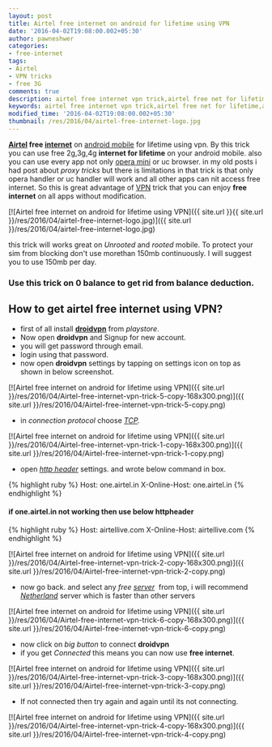 ```yaml
---
layout: post
title: Airtel free internet on android for lifetime using VPN
date: '2016-04-02T19:08:00.002+05:30'
author: pawneshwer
categories:
- free-internet
tags:
- Airtel
- VPN tricks
- free 3G
comments: true
description: airtel free internet vpn trick,airtel free net for lifetime,airtel free net on android mobile,airtel 3g 4g free internet, free airtel net on facebook,whatsapp
keywords: airtel free internet vpn trick,airtel free net for lifetime,airtel free net on android mobile,airtel 3g 4g free internet, free airtel net on facebook,whatsapp
modified_time: '2016-04-02T19:08:00.002+05:30'
thumbnail: /res/2016/04/airtel-free-internet-logo.jpg
---
```


**[Airtel](http://www.airtel.com/ "Bharti Airtel") free [internet](http://en.wikipedia.org/wiki/Internet "Internet")** on [android mobile](http://code.google.com/android/ "Android") for lifetime using vpn. By this trick you can use free 2g,3g,4g **internet for lifetime** on your android mobile. also you can use every app not only [opera mini](http://www.opera.com/mobile/ "Opera Mini") or uc browser. in my old posts i had post about _proxy tricks_ but there is limitations in that trick is that only opera handler or uc handler will work and all other apps can nit access free internet. So this is great advantage of [VPN](http://en.wikipedia.org/wiki/Virtual_private_network "Virtual private network") trick that you can enjoy **free internet** on all apps without modification.

[![Airtel free internet on android for lifetime using VPN]({{ site.url }}{{ site.url }}/res/2016/04/airtel-free-internet-logo.jpg)]({{ site.url }}/res/2016/04/airtel-free-internet-logo.jpg)

this trick will works great on _Unrooted_ and _rooted_ mobile. To protect your sim from blocking don't use morethan 150mb continuously. I will suggest you to use 150mb per day.

### Use this trick on 0 balance to get rid from balance deduction.

## How to get airtel free internet using VPN?

*   first of all install [**droidvpn**](https://play.google.com/store/apps/details?id=com.aed.droidvpn "Download droid vpn") from _playstore_.
*   Now open **droidvpn** and Signup for new account.
*   you will get password through email.
*   login using that password.
*   now open **droidvpn** settings by tapping on settings icon on top as shown in below screenshot.

[![Airtel free internet on android for lifetime using VPN]({{ site.url }}/res/2016/04/Airtel-free-internet-vpn-trick-5-copy-168x300.png)]({{ site.url }}/res/2016/04/Airtel-free-internet-vpn-trick-5-copy.png)  

*   in _connection protocol_ choose _[TCP](http://en.wikipedia.org/wiki/Transmission_Control_Protocol "Transmission Control Protocol")._

[![Airtel free internet on android for lifetime using VPN]({{ site.url }}/res/2016/04/Airtel-free-internet-vpn-trick-1-copy-168x300.png)]({{ site.url }}/res/2016/04/Airtel-free-internet-vpn-trick-1-copy.png)

*   open _[http header](http://en.wikipedia.org/wiki/List_of_HTTP_header_fields "List of HTTP header fields")_ settings. and wrote below command in box.

{% highlight ruby %}
Host: one.airtel.in 
X-Online-Host: one.airtel.in
{% endhighlight %}

#### if one.airtel.in not working then use below httpheader

{% highlight ruby %}
Host: airtellive.com
X-Online-Host: airtellive.com
{% endhighlight %}

[![Airtel free internet on android for lifetime using VPN]({{ site.url }}/res/2016/04/Airtel-free-internet-vpn-trick-2-copy-168x300.png)]({{ site.url }}/res/2016/04/Airtel-free-internet-vpn-trick-2-copy.png)

*   now go back. and select any _free [server](http://en.wikipedia.org/wiki/Server_%28computing%29 "Server (computing)")_  from top, i will recommend _[Netherland](http://en.wikipedia.org/wiki/Netherland "Netherland")_ server which is faster than other servers

[![Airtel free internet on android for lifetime using VPN]({{ site.url }}/res/2016/04/Airtel-free-internet-vpn-trick-6-copy-168x300.png)]({{ site.url }}/res/2016/04/Airtel-free-internet-vpn-trick-6-copy.png)

*   now click on _big button_ to connect **droidvpn**
*   if you get _Connected_ this means you can now use **free internet**.

[![Airtel free internet on android for lifetime using VPN]({{ site.url }}/res/2016/04/Airtel-free-internet-vpn-trick-3-copy-168x300.png)]({{ site.url }}/res/2016/04/Airtel-free-internet-vpn-trick-3-copy.png)

*   If not connected then try again and again until its not connecting.

[![Airtel free internet on android for lifetime using VPN]({{ site.url }}/res/2016/04/Airtel-free-internet-vpn-trick-4-copy-168x300.png)]({{ site.url }}/res/2016/04/Airtel-free-internet-vpn-trick-4-copy.png)
